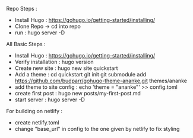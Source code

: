 Repo Steps : 
* Install Hugo : https://gohugo.io/getting-started/installing/
* Clone Repo -> cd into repo
* run : hugo server -D


All Basic Steps :
* Install Hugo : https://gohugo.io/getting-started/installing/
* Verify installation : hugo version
* Create new site : hugo new site quickstart
* Add a theme : cd quickstart
                git init
                git submodule add https://github.com/budparr/gohugo-theme-ananke.git themes/ananke
* add theme to site config : echo 'theme = "ananke"' >> config.toml
* create first post : hugo new posts/my-first-post.md
* start server : hugo server -D

For building on netlify :
* create netlify.toml
* change "base_url" in config to the one given by netlify to fix styling
